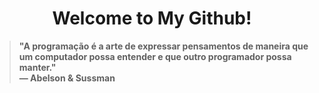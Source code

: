 <h1 align="center">Welcome to My Github!</h1>

<p align="center">
  
> **"A programação é a arte de expressar pensamentos de maneira que um computador possa entender e que outro programador possa manter." <br> 
> — Abelson & Sussman**

</p>
